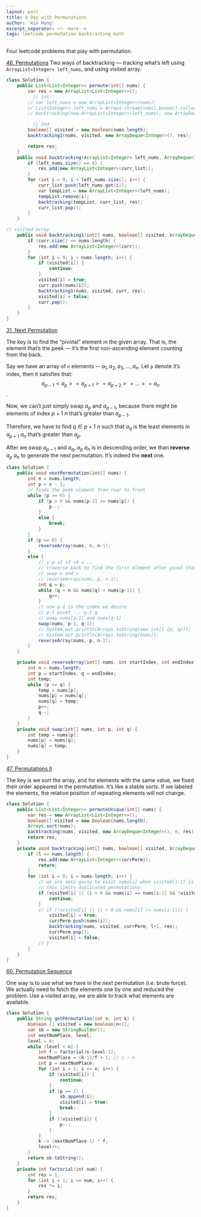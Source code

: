 ```yaml
---
layout: post
title: A Day with Permutations
author: 'Xin Hong'
excerpt_separator: <!--more-->
tags: leetcode permutation backtracking math
---
```


Four leetcode problems that play with permutation.
<!--more-->

[46. Permutations](https://leetcode.com/problems/permutations/)
Two ways of backtracking — tracking what’s left using `ArrayList<Integer> left_nums`, and using visited array.

```java
class Solution {
    public List<List<Integer>> permute(int[] nums) {
        var res = new ArrayList<List<Integer>>();
		  // 1st
        // var left_nums = new ArrayList<Integer>(nums);
        // List<Integer> left_nums = Arrays.stream(nums).boxed().collect(Collectors.toList());
        // backtracking(new ArrayList<Integer>(left_nums), new ArrayDeque<Integer>(), res);

		  // 2nd
        boolean[] visited = new boolean[nums.length];
        backtracking1(nums, visited, new ArrayDeque<Integer>(), res);

        return res;
    }
    public void backtracking(ArrayList<Integer> left_nums, ArrayDeque<Integer> curr_list, List<List<Integer>> res) {
        if (left_nums.size() == 0) {
            res.add(new ArrayList<Integer>(curr_list));
        }
        for (int i = 0; i < left_nums.size(); i++) {
            curr_list.push(left_nums.get(i));
            var tempList = new ArrayList<Integer>(left_nums);
            tempList.remove(i);
            backtracking(tempList, curr_list, res);
            curr_list.pop();
        }
    }

// visited array
    public void backtracking1(int[] nums, boolean[] visited, ArrayDeque<Integer> curr, List<List<Integer>> res) {
        if (curr.size() == nums.length) {
            res.add(new ArrayList<Integer>(curr));
        }
        for (int i = 0; i < nums.length; i++) {
            if (visited[i]) {
                continue;
            }
            visited[i] = true;
            curr.push(nums[i]);
            backtracking1(nums, visited, curr, res);
            visited[i] = false;
            curr.pop();
        }
    }
}
```

[31. Next Permutation](https://leetcode.com/problems/next-permutation/)

The key is to find the “pivotal” element in the given array. That is, the element that’s the peek — it’s the first non-ascending element counting from the back.

Say we have an array of `n` elements -- $a_1, a_2, a_3, …, a_n$.
Let `p` denote it’s index, then it satisfies that:
$$a_{p-1} < a_p  >= a_{p+1} >= a_{p+2} >= … >= a_n$$.

Now, we can’t just simply swap $a_p$ and $a_{p-1}$, because there might be elements of index $p+1 ~ n$ that’s greater than $a_{p-1}$.

Therefore, we have to find $q \in p+1 ~ n$ such that $a_q$ is the least elements in $a_{p+1} ~ a_{n}$ that’s greater than $a_p$.

After we swap $a_{p-1}$ and $a_{q}$, $a_{p} ~ a_{n}$ is in descending order, we than **reverse** $a_{p} ~ a_{n}$ to generate the next permutation. It’s indeed the **next** one.

```java
class Solution {
    public void nextPermutation(int[] nums) {
        int n = nums.length;
        int p = n - 1;
        // finds the peek element from rear to front
        while (p >= 0) {
            if (p > 0 && nums[p-1] >= nums[p]) {
                p--;
            }
            else {
                break;
            }
        }
        if (p == 0) {
            reverseArray(nums, 0, n-1);
        }
        else {
            // v p v2 v3 v4 u ...
            // traverse back to find the first element after pivot that's bigger than v1 (say it's u)
            // swap u and v
            // reverseArray(nums, p, n-1);
            int q = p;
            while (q < n && nums[q] > nums[p-1]) {
                q++;
            }
            // now q-1 is the index we desire
            // p-1 pivot ... q-1 q
            // swap nums[p-1] and nums[q-1]
            swap(nums, p-1, q-1);
            // System.out.println(Arrays.toString(new int[] {p, q}));
            // System.out.println(Arrays.toString(nums));
            reverseArray(nums, p, n-1);
        }
    }

    private void reverseArray(int[] nums, int startIndex, int endIndex) {
        int n = nums.length;
        int p = startIndex, q = endIndex;
        int temp;
        while (p <= q) {
            temp = nums[p];
            nums[p] = nums[q];
            nums[q] = temp;
            p++;
            q--;
        }
    }
    private void swap(int[] nums, int p, int q) {
        int temp = nums[p];
        nums[p] = nums[q];
        nums[q] = temp;
    }
}
```

[47. Permutations II](https://leetcode-cn.com/problems/permutations-ii/)

The key is we sort the array, and for elements with the same value, we fixed their order appeared in the permutation. It’s like a stable sorts. If we labeled the elements, the relative position of repeating elements will not change.

```java
class Solution {
    public List<List<Integer>> permuteUnique(int[] nums) {
        var res = new ArrayList<List<Integer>>();
        boolean[] visited = new boolean[nums.length];
        Arrays.sort(nums);
        backtracking(nums, visited, new ArrayDeque<Integer>(), 0, res);
        return res;
    }
    private void backtracking(int[] nums, boolean[] visited, ArrayDeque<Integer> currPerm, int l, ArrayList<List<Integer>> res) {
        if (l == nums.length) {
            res.add(new ArrayList<Integer>(currPerm));
            return;
        }
        for (int i = 0; i < nums.length; i++) {
            // we are only going to visit nums[i] when visited[i-1] is true where nums[i] == nums[i-1]
            // this limits duplicated permutations.
            if (visited[i] || (i > 0 && nums[i] == nums[i-1] && !visited[i-1])) {
                continue;
            }
            // if (!visited[i] || (i > 0 && nums[i] != nums[i-1])) {
                visited[i] = true;
                currPerm.push(nums[i]);
                backtracking(nums, visited, currPerm, l+1, res);
                currPerm.pop();
                visited[i] = false;
            // }
        }
    }
}
```


[60. Permutation Sequence](https://leetcode.com/problems/permutation-sequence/)

One way is to use what we have in the next permutation (i.e. brute force). We actually need to fetch the elements one by one and reduced the problem. Use a visited array, we are able to track what elements are available.

```java
class Solution {
    public String getPermutation(int n, int k) {
        boolean [] visited = new boolean[n+1];
        var sb = new StringBuilder();
        int nextNumPlace, level;
        level = 0;
        while (level < n) {
            int f = factorial(n-level-1);
            nextNumPlace = (k-1)/f + 1; // 1 ~ n
            int p = nextNumPlace;
            for (int i = 1; i <= n; i++) {
                if (visited[i]) {
                    continue;
                }
                if (p == 1) {
                    sb.append(i);
                    visited[i] = true;
                    break;
                }
                if (!visited[i]) {
                    p--;
                }
            }
            k -= (nextNumPlace-1) * f;
            level++;
        }
        return sb.toString();
    }
    private int factorial(int num) {
        int res = 1;
        for (int i = 1; i <= num; i++) {
            res *= i;
        }
        return res;
    }
}
```
